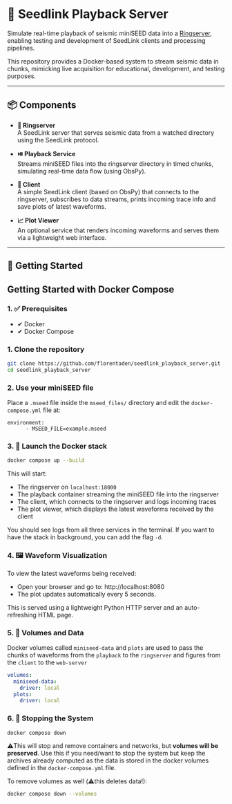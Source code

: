 # 📡 Seedlink Playback Server

Simulate real-time playback of seismic miniSEED data into a [Ringserver](https://github.com/iris-edu/ringserver), enabling testing and development of SeedLink clients and processing pipelines.

This repository provides a Docker-based system to stream seismic data in chunks, mimicking live acquisition for educational, development, and testing purposes.

---

## 📦 Components

- **🔁 Ringserver**  
  A SeedLink server that serves seismic data from a watched directory using the SeedLink protocol.

- **⏯️ Playback Service**  
  Streams miniSEED files into the ringserver directory in timed chunks, simulating real-time data flow (using ObsPy).

- **📡 Client**  
  A simple SeedLink client (based on ObsPy) that connects to the ringserver, subscribes to data streams, prints incoming trace info and save plots of latest waveforms.

- **📈 Plot Viewer**  
  An optional service that renders incoming waveforms and serves them via a lightweight web interface.

---

## 🚀 Getting Started

## Getting Started with Docker Compose

### 1. ✅ Prerequisites

- <span class="checked">✔</span> Docker
- <span class="checked">✔</span> Docker Compose

### 1. Clone the repository

```bash
git clone https://github.com/florentaden/seedlink_playback_server.git
cd seedlink_playback_server
```

### 2. Use your miniSEED file 
Place a `.mseed` file inside the `mseed_files/` directory and edit the `docker-compose.yml` file at:
```env
environment:
      - MSEED_FILE=example.mseed
```

### 3. 📡 Launch the Docker stack
```bash
docker compose up --build
```

This will start:
- The ringserver on `localhost:18000`
- The playback container streaming the miniSEED file into the ringserver
- The client, which connects to the ringserver and logs incoming traces
- The plot viewer, which displays the latest waveforms received by the client

You should see logs from all three services in the terminal.
If you want to have the stack in background, you can add the flag `-d`.

### 4. 🖼️ Waveform Visualization
To view the latest waveforms being received:

- Open your browser and go to: http://localhost:8080
- The plot updates automatically every 5 seconds.

This is served using a lightweight Python HTTP server and an auto-refreshing HTML page.

### 5. 🔁 Volumes and Data

Docker volumes called `miniseed-data` and `plots` are used to pass the chunks of waveforms from the `playback` to the `ringserver` and figures from the `client` to the `web-server`
```yaml
volumes:
  miniseed-data:
    driver: local
  plots:
    driver: local
```

### 6. 🛑 Stopping the System

```bash
docker compose down
```

⚠️This will stop and remove containers and networks, but **volumes will be preserved**. Use this if you need/want to stop the system but keep the archives already computed as the data is stored in the docker volumes defined in the `docker-compose.yml` file.

To remove volumes as well (⚠️this deletes data!):
```bash
docker compose down --volumes
```


